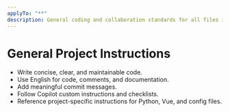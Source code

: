 ```yaml
---
applyTo: "**"
description: General coding and collaboration standards for all files in this chatbot project
---
```

# General Project Instructions
- Write concise, clear, and maintainable code.
- Use English for code, comments, and documentation.
- Add meaningful commit messages.
- Follow Copilot custom instructions and checklists.
- Reference project-specific instructions for Python, Vue, and config files.
